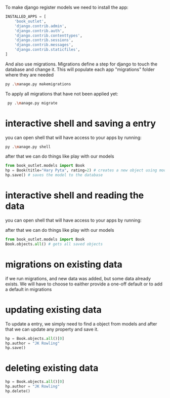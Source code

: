 To make django register models we need to install the app:
```python
INSTALLED_APPS = [
    'book_outlet',
    'django.contrib.admin',
    'django.contrib.auth',
    'django.contrib.contenttypes',
    'django.contrib.sessions',
    'django.contrib.messages',
    'django.contrib.staticfiles',
]
```

And also use migrations. Migrations define a step for django to touch the database and change it.
This will populate each app "migrations" folder where they are needed
```bash
py .\manage.py makemigrations
```

To apply all migrations that have not been applied yet:
```bash
 py .\manage.py migrate
```

# interactive shell and saving a entry
you can open shell that will have access to your apps by running:
```bash
py .\manage.py shell
```

after that we can do things like play with our models
```python
from book_outlet.models import Book
hp = Book(title="Hary Pyta", rating=2) # creates a new object using model
hp.save() # saves the model to the database
```


# interactive shell and reading the data
you can open shell that will have access to your apps by running:

after that we can do things like play with our models
```python
from book_outlet.models import Book
Book.objects.all() # gets all saved objects
```

# migrations on existing data
if we run migrations, and new data was added, but some data already exists. We will have to choose to eaither provide a one-off default or to add a default in migrations


# updating existing data

To update a entry, we simply need to find a object from models and after that we can update any property and save it.
```python
hp = Book.objects.all()[0]      
hp.author = "JK Rowling"
hp.save()
```
# deleting existing data

```python
hp = Book.objects.all()[0]      
hp.author = "JK Rowling"
hp.delete()
```
